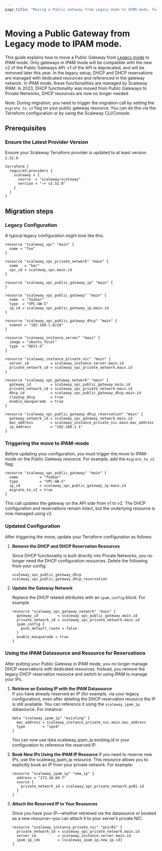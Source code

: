 ```yaml
---
page_title: "Moving a Public Gateway from Legacy mode to IPAM mode, for v2 compatibility"
---
```


# Moving a Public Gateway from Legacy mode to IPAM mode.

This guide explains how to move a Public Gateway from [Legacy mode](https://www.scaleway.com/en/docs/public-gateways/concepts/#ipam) to IPAM mode. Only gateways in IPAM mode will be compatible with the new v2 of the Public Gateways API. v1 of the API is deprecated, and will be removed later this year.
In the legacy setup, DHCP and DHCP reservations are managed with dedicated resources and referenced in the gateway network.
In IPAM mode, these functionalities are managed by Scaleway IPAM.
In 2023, DHCP functionality was moved from Public Gateways to Private Networks, DHCP resources are now no longer needed.

Note:
During migration, you need to trigger the migration call by setting the `migrate_to_v2` flag on your public gateway resource.
You can do this via the Terraform configuration or by using the Scaleway CLI/Console.

## Prerequisites

### Ensure the Latest Provider Version

Ensure your Scaleway Terraform provider is updated to at least version `2.52.0`.

```hcl
terraform {
  required_providers {
    scaleway = {
      source  = "scaleway/scaleway"
      version = "~> v2.52.0"
    }
  }
}
```

## Migration steps

### Legacy Configuration

A typical legacy configuration might look like this:

```hcl
resource "scaleway_vpc" "main" {
  name = "foo"
}

resource "scaleway_vpc_private_network" "main" {
  name   = "bar"
  vpc_id = scaleway_vpc.main.id
}

resource "scaleway_vpc_public_gateway_ip" "main" {
}

resource "scaleway_vpc_public_gateway" "main" {
  name  = "foobar"
  type  = "VPC-GW-S"
  ip_id = scaleway_vpc_public_gateway_ip.main.id
}

resource "scaleway_vpc_public_gateway_dhcp" "main" {
  subnet = "192.168.1.0/24"
}

resource "scaleway_instance_server" "main" {
  image = "ubuntu_focal"
  type  = "DEV1-S"
}

resource "scaleway_instance_private_nic" "main" {
  server_id          = scaleway_instance_server.main.id
  private_network_id = scaleway_vpc_private_network.main.id
}

resource "scaleway_vpc_gateway_network" "main" {
  gateway_id         = scaleway_vpc_public_gateway.main.id
  private_network_id = scaleway_vpc_private_network.main.id
  dhcp_id            = scaleway_vpc_public_gateway_dhcp.main.id
  cleanup_dhcp       = true
  enable_masquerade  = true
}

resource "scaleway_vpc_public_gateway_dhcp_reservation" "main" {
  gateway_network_id = scaleway_vpc_gateway_network.main.id
  mac_address        = scaleway_instance_private_nic.main.mac_address
  ip_address         = "192.168.1.1"
}
```

### Triggering the move to IPAM-mode

Before updating your configuration, you must trigger the move to IPAM-mode on the Public Gateway resource. For example, add the `migrate_to_v2` flag:

```hcl
resource "scaleway_vpc_public_gateway" "main" {
  name          = "foobar"
  type          = "VPC-GW-S"
  ip_id         = scaleway_vpc_public_gateway_ip.main.id
  migrate_to_v2 = true
}
```

This call updates the gateway on the API side from v1 to v2. The DHCP configuration and reservations remain intact, but the underlying resource is now managed using v2.

### Updated Configuration

After triggering the move, update your Terraform configuration as follows:

1. **Remove the DHCP and DHCP Reservation Resources**

    Since DHCP functionality is built directly into Private Networks, you no longer need the DHCP configuration resources. Delete the following from your config:

    `scaleway_vpc_public_gateway_dhcp`
    `scaleway_vpc_public_gateway_dhcp_reservation`

2. **Update the Gateway Network**

    Replace the DHCP related attributes with an `ipam_config` block. For example

    ```hcl
    resource "scaleway_vpc_gateway_network" "main" {
      gateway_id         = scaleway_vpc_public_gateway.main.id
      private_network_id = scaleway_vpc_private_network.main.id
      ipam_config {
        push_default_route = false
      }
      enable_masquerade = true
    }
    ```

### Using the IPAM Datasource and Resource for Reservations

After putting your Public Gateway in IPAM mode, you no longer manage DHCP reservations with dedicated resources.
Instead, you remove the legacy DHCP reservation resource and switch to using IPAM to manage your IPs.

1. **Retrieve an Existing IP with the IPAM Datasource**  
   If you have already reserved an IP (for example, via your legacy configuration), even after deleting the DHCP reservation resource the IP is still available. You can reference it using the `scaleway_ipam_ip` datasource. For instance:

   ```hcl
   data "scaleway_ipam_ip" "existing" {
     mac_address = scaleway_instance_private_nic.main.mac_address
     type        = "ipv4"
   }
   ```

   You can now use data.scaleway_ipam_ip.existing.id in your configuration to reference the reserved IP.

2. **Book New IPs Using the IPAM IP Resource**
   If you need to reserve new IPs, use the scaleway_ipam_ip resource. This resource allows you to explicitly book an IP from your private network. For example:

   ```hcl
   resource "scaleway_ipam_ip" "new_ip" {
     address = "172.16.64.7"
     source {
       private_network_id = scaleway_vpc_private_network.pn01.id
     }
   }
   ```

3. **Attach the Reserved IP to Your Resources**

   Once you have your IP—whether retrieved via the datasource or booked as a new resource—you can attach it to your server’s private NIC:

   ```hcl
   resource "scaleway_instance_private_nic" "pnic01" {
     private_network_id = scaleway_vpc_private_network.main.id
     server_id          = scaleway_instance_server.main.id
     ipam_ip_ids        = [scaleway_ipam_ip.new_ip.id]
   }
   ```
